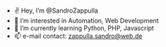 - ✌️ Hey, I’m @SandroZappulla
- 👀 I’m interested in Automation, Web Development
- 🌱 I’m currently learning Python, PHP, Javascript
- 📫 e-mail contact: zappulla.sandro@web.de

<!---
SandroZappulla/SandroZappulla is a ✨ special ✨ repository because its `README.md` (this file) appears on your GitHub profile.
You can click the Preview link to take a look at your changes.
--->
